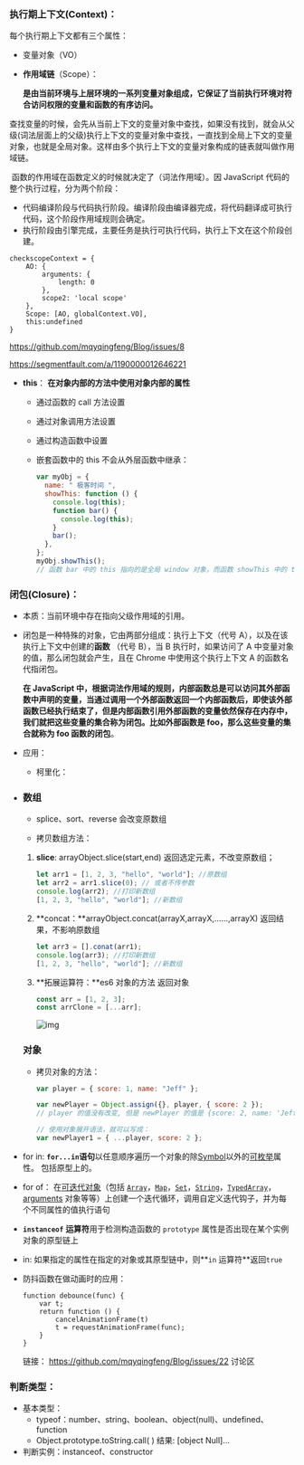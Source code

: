 ### 执行期上下文(Context)：

每个执行期上下文都有三个属性：

- 变量对象（VO）

- **作用域链**（Scope）：

  **是由当前环境与上层环境的一系列变量对象组成，它保证了当前执行环境对符合访问权限的变量和函数的有序访问。**

​ 查找变量的时候，会先从当前上下文的变量对象中查找，如果没有找到，就会从父级(词法层面上的父级)执行上下文的变量对象中查找，一直找到全局上下文的变量对象，也就是全局对象。这样由多个执行上下文的变量对象构成的链表就叫做作用域链。

​ 函数的作用域在函数定义的时候就决定了（词法作用域）。因 JavaScript 代码的整个执行过程，分为两个阶段：

- 代码编译阶段与代码执行阶段。编译阶段由编译器完成，将代码翻译成可执行代码，这个阶段作用域规则会确定。
- 执行阶段由引擎完成，主要任务是执行可执行代码，执行上下文在这个阶段创建。

```
checkscopeContext = {
    AO: {
        arguments: {
            length: 0
        },
        scope2: 'local scope'
    },
    Scope: [AO, globalContext.VO],
    this:undefined
}
```

https://github.com/mqyqingfeng/Blog/issues/8

https://segmentfault.com/a/1190000012646221

- **this**： **在对象内部的方法中使用对象内部的属性**

  - 通过函数的 call 方法设置

  - 通过对象调用方法设置

  - 通过构造函数中设置

  - 嵌套函数中的 this 不会从外层函数中继承：

    ```javascript
    var myObj = {
      name: " 极客时间 ",
      showThis: function () {
        console.log(this);
        function bar() {
          console.log(this);
        }
        bar();
      },
    };
    myObj.showThis();
    // 函数 bar 中的 this 指向的是全局 window 对象，而函数 showThis 中的 this 指向的是 myObj 对象
    ```

### 闭包(Closure)：

- 本质：当前环境中存在指向父级作用域的引用。

- 闭包是一种特殊的对象，它由两部分组成：执行上下文（代号 A），以及在该执行上下文中创建的**函数** （代号 B），当 B 执行时，如果访问了 A 中变量对象的值，那么闭包就会产生，且在 Chrome 中使用这个执行上下文 A 的函数名代指闭包。

  **在 JavaScript 中，根据词法作用域的规则，内部函数总是可以访问其外部函数中声明的变量，当通过调用一个外部函数返回一个内部函数后，即使该外部函数已经执行结束了，但是内部函数引用外部函数的变量依然保存在内存中，我们就把这些变量的集合称为闭包。比如外部函数是 foo，那么这些变量的集合就称为 foo 函数的闭包**。

- 应用：

  - 柯里化：

- ### 数组

  - splice、sort、reverse 会改变原数组

  - 拷贝数组方法：

  1. **slice**: arrayObject.slice(start,end) 返回选定元素，不改变原数组；

     ```javascript
     let arr1 = [1, 2, 3, "hello", "world"]; //原数组
     let arr2 = arr1.slice(0); // 或者不传参数
     console.log(arr2); //打印新数组
     [1, 2, 3, "hello", "world"]; //新数组
     ```

  2. **concat：**arrayObject.concat(arrayX,arrayX,......,arrayX) 返回结果，不影响原数组

     ```javascript
     let arr3 = [].conat(arr1);
     console.log(arr3); //打印新数组
     [1, 2, 3, "hello", "world"]; //新数组
     ```

  3. **拓展运算符：**es6 对象的方法 返回对象

     ```javascript
     const arr = [1, 2, 3];
     const arrClone = [...arr];
     ```

     ![img](https://user-gold-cdn.xitu.io/2019/8/28/16cd6d6deb3a6f8f?imageslim)

  ### 对象

  - 拷贝对象的方法：

    ```javascript
    var player = { score: 1, name: "Jeff" };

    var newPlayer = Object.assign({}, player, { score: 2 });
    // player 的值没有改变, 但是 newPlayer 的值是 {score: 2, name: 'Jeff'}

    // 使用对象展开语法，就可以写成：
    var newPlayer1 = { ...player, score: 2 };
    ```

- for in: **`for...in`语句**以任意顺序遍历一个对象的除[Symbol](https://developer.mozilla.org/en-US/docs/Web/JavaScript/Reference/Global_Objects/Symbol)以外的[可枚举](https://developer.mozilla.org/zh-CN/docs/Web/JavaScript/Enumerability_and_ownership_of_properties)属性。 包括原型上的。

- for of： 在[可迭代对象](https://developer.mozilla.org/zh-CN/docs/Web/JavaScript/Guide/iterable)（包括 [`Array`](https://developer.mozilla.org/zh-CN/docs/Web/JavaScript/Reference/Array)，[`Map`](https://developer.mozilla.org/zh-CN/docs/Web/JavaScript/Reference/Map)，[`Set`](https://developer.mozilla.org/zh-CN/docs/Web/JavaScript/Reference/Global_Objects/Set)，[`String`](https://developer.mozilla.org/zh-CN/docs/Web/JavaScript/Reference/String)，[`TypedArray`](https://developer.mozilla.org/zh-CN/docs/Web/JavaScript/Reference/Global_Objects/TypedArray)，[arguments](https://developer.mozilla.org/en-US/docs/Web/JavaScript/Reference/Functions_and_function_scope/arguments) 对象等等）上创建一个迭代循环，调用自定义迭代钩子，并为每个不同属性的值执行语句

- **`instanceof`** **运算符**用于检测构造函数的 `prototype` 属性是否出现在某个实例对象的原型链上

- in: 如果指定的属性在指定的对象或其原型链中，则**`in` 运算符**返回`true`

- 防抖函数在做动画时的应用：

  ```
  function debounce(func) {
      var t;
      return function () {
          cancelAnimationFrame(t)
          t = requestAnimationFrame(func);
      }
  }
  ```

  链接： https://github.com/mqyqingfeng/Blog/issues/22 讨论区

### 判断类型：

- 基本类型：
  - typeof：number、string、boolean、object(null)、undefined、function
  - Object.prototype.toString.call( ) 结果: [object Null]...
- 判断实例：instanceof、constructor
